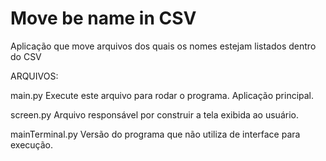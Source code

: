 # Move be name in CSV
Aplicação que move arquivos dos quais os nomes estejam listados dentro do CSV

ARQUIVOS:

main.py 
  Execute este arquivo para rodar o programa.
  Aplicação principal. 
  
screen.py
  Arquivo responsável por construir a tela exibida ao usuário.
  
mainTerminal.py
  Versão do programa que não utiliza de interface para execução.
